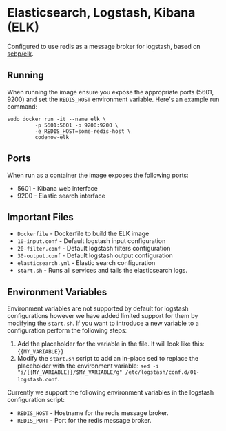 # Elasticsearch, Logstash, Kibana (ELK)

Configured to use redis as a message broker for logstash, based on
[sebp/elk](https://registry.hub.docker.com/u/sebp/elk/).

## Running

When running the image ensure you expose the appropriate ports (5601, 9200) and
set the `REDIS_HOST` environment variable. Here's an example run command:

```
sudo docker run -it --name elk \
		 -p 5601:5601 -p 9200:9200 \
		 -e REDIS_HOST=some-redis-host \
		 codenow-elk
```

## Ports
When run as a container the image exposes the following ports:

* 5601 - Kibana web interface
* 9200 - Elastic search interface

## Important Files

* `Dockerfile` - Dockerfile to build the ELK image
* `10-input.conf` - Default logstash input configuration
* `20-filter.conf` - Default logstash filters configuration
* `30-output.conf` - Default logstash output configuration
* `elasticsearch.yml` - Elastic search configuration
* `start.sh` - Runs all services and tails the elasticsearch logs.

## Environment Variables

Environment variables are not supported by default for logstash configurations
however we have added limited support for them by modifying the `start.sh`.
If you want to introduce a new variable to a configuration perform the following
steps:

1. Add the placeholder for the variable in the file. It will look like this:
`{{MY_VARIABLE}}`
2. Modify the `start.sh` script to add an in-place sed to replace the placeholder
with the environment variable:
`sed -i "s/{{MY_VARIABLE}}/$MY_VARIABLE/g" /etc/logstash/conf.d/01-logstash.conf`.

Currently we support the following environment variables in the logstash
configuration script:

* `REDIS_HOST` - Hostname for the redis message broker.
* `REDIS_PORT` - Port for the redis message broker.
